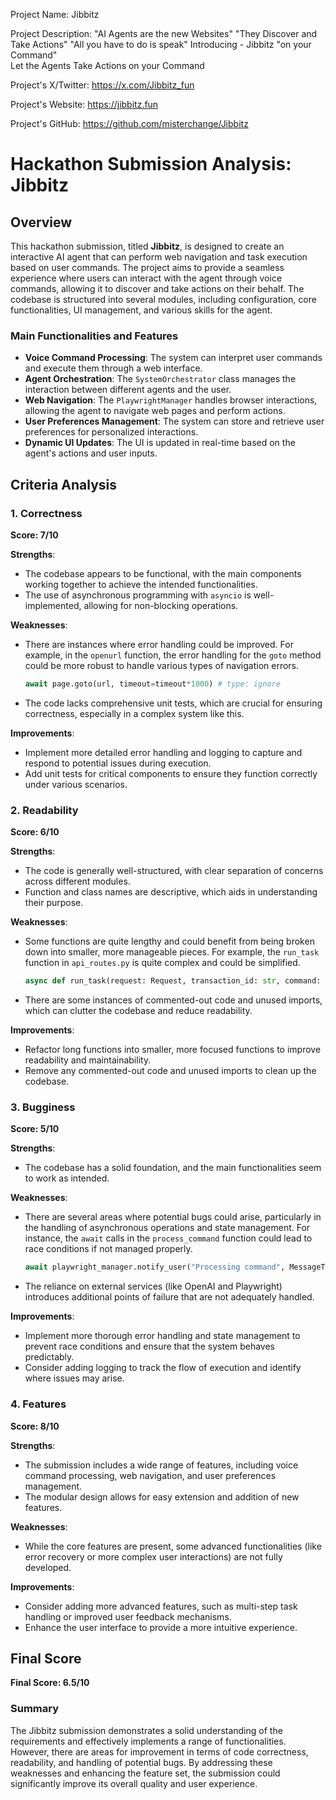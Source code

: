 
Project Name: Jibbitz


Project Description: "AI Agents are the new Websites" 
"They Discover and Take Actions"
"All you have to do is speak"
Introducing - Jibbitz "on your Command"  
Let the Agents Take Actions on your Command


Project's X/Twitter: https://x.com/Jibbitz_fun


Project's Website: https://jibbitz.fun


Project's GitHub: https://github.com/misterchange/Jibbitz






# Hackathon Submission Analysis: Jibbitz

## Overview
This hackathon submission, titled **Jibbitz**, is designed to create an interactive AI agent that can perform web navigation and task execution based on user commands. The project aims to provide a seamless experience where users can interact with the agent through voice commands, allowing it to discover and take actions on their behalf. The codebase is structured into several modules, including configuration, core functionalities, UI management, and various skills for the agent.

### Main Functionalities and Features
- **Voice Command Processing**: The system can interpret user commands and execute them through a web interface.
- **Agent Orchestration**: The `SystemOrchestrator` class manages the interaction between different agents and the user.
- **Web Navigation**: The `PlaywrightManager` handles browser interactions, allowing the agent to navigate web pages and perform actions.
- **User Preferences Management**: The system can store and retrieve user preferences for personalized interactions.
- **Dynamic UI Updates**: The UI is updated in real-time based on the agent's actions and user inputs.

## Criteria Analysis

### 1. Correctness
**Score: 7/10**

**Strengths**:
- The codebase appears to be functional, with the main components working together to achieve the intended functionalities.
- The use of asynchronous programming with `asyncio` is well-implemented, allowing for non-blocking operations.

**Weaknesses**:
- There are instances where error handling could be improved. For example, in the `openurl` function, the error handling for the `goto` method could be more robust to handle various types of navigation errors.
  
  ```python
  await page.goto(url, timeout=timeout*1000) # type: ignore
  ```

- The code lacks comprehensive unit tests, which are crucial for ensuring correctness, especially in a complex system like this.

**Improvements**:
- Implement more detailed error handling and logging to capture and respond to potential issues during execution.
- Add unit tests for critical components to ensure they function correctly under various scenarios.

### 2. Readability
**Score: 6/10**

**Strengths**:
- The code is generally well-structured, with clear separation of concerns across different modules.
- Function and class names are descriptive, which aids in understanding their purpose.

**Weaknesses**:
- Some functions are quite lengthy and could benefit from being broken down into smaller, more manageable pieces. For example, the `run_task` function in `api_routes.py` is quite complex and could be simplified.
  
  ```python
  async def run_task(request: Request, transaction_id: str, command: str, playwright_manager: browserManager.PlaywrightManager, notification_queue: Queue, request_originator: str|None = None, llm_config: dict[str,Any]|None = None, planner_max_chat_round: int = 50, browser_nav_max_chat_round: int = 10):
  ```

- There are some instances of commented-out code and unused imports, which can clutter the codebase and reduce readability.

**Improvements**:
- Refactor long functions into smaller, more focused functions to improve readability and maintainability.
- Remove any commented-out code and unused imports to clean up the codebase.

### 3. Bugginess
**Score: 5/10**

**Strengths**:
- The codebase has a solid foundation, and the main functionalities seem to work as intended.

**Weaknesses**:
- There are several areas where potential bugs could arise, particularly in the handling of asynchronous operations and state management. For instance, the `await` calls in the `process_command` function could lead to race conditions if not managed properly.
  
  ```python
  await playwright_manager.notify_user("Processing command", MessageType.INFO)
  ```

- The reliance on external services (like OpenAI and Playwright) introduces additional points of failure that are not adequately handled.

**Improvements**:
- Implement more thorough error handling and state management to prevent race conditions and ensure that the system behaves predictably.
- Consider adding logging to track the flow of execution and identify where issues may arise.

### 4. Features
**Score: 8/10**

**Strengths**:
- The submission includes a wide range of features, including voice command processing, web navigation, and user preferences management.
- The modular design allows for easy extension and addition of new features.

**Weaknesses**:
- While the core features are present, some advanced functionalities (like error recovery or more complex user interactions) are not fully developed.

**Improvements**:
- Consider adding more advanced features, such as multi-step task handling or improved user feedback mechanisms.
- Enhance the user interface to provide a more intuitive experience.

## Final Score
**Final Score: 6.5/10**

### Summary
The Jibbitz submission demonstrates a solid understanding of the requirements and effectively implements a range of functionalities. However, there are areas for improvement in terms of code correctness, readability, and handling of potential bugs. By addressing these weaknesses and enhancing the feature set, the submission could significantly improve its overall quality and user experience.